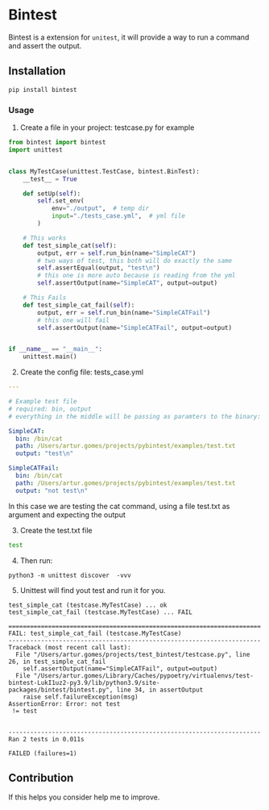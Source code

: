 # Bintest

Bintest is a extension for `unitest`, it will provide a way to run a command and assert the output.

## Installation

``` shell
pip install bintest
```

### Usage

1. Create a file in your project: testcase.py for example
``` python
from bintest import bintest
import unittest


class MyTestCase(unittest.TestCase, bintest.BinTest):
    __test__ = True

    def setUp(self):
        self.set_env(
            env="./output",  # temp dir
            input="./tests_case.yml",  # yml file
        )

    # This works
    def test_simple_cat(self):
        output, err = self.run_bin(name="SimpleCAT")
        # two ways of test, this both will do exactly the same
        self.assertEqual(output, "test\n")
        # this one is more auto because is reading from the yml
        self.assertOutput(name="SimpleCAT", output=output)

    # This Fails
    def test_simple_cat_fail(self):
        output, err = self.run_bin(name="SimpleCATFail")
        # this one will fail
        self.assertOutput(name="SimpleCATFail", output=output)


if __name__ == "__main__":
    unittest.main()
```

2. Create the config file: tests_case.yml

``` yaml
---

# Example test file
# required: bin, output
# everything in the middle will be passing as paramters to the binary: only the values

SimpleCAT:
  bin: /bin/cat
  path: /Users/artur.gomes/projects/pybintest/examples/test.txt
  output: "test\n"

SimpleCATFail:
  bin: /bin/cat
  path: /Users/artur.gomes/projects/pybintest/examples/test.txt
  output: "not test\n"
```

In this case we are testing the cat command, using a file test.txt as argument and expecting the output

3. Create the test.txt file

``` sh
test
```


4. Then run:

``` shell
python3 -m unittest discover  -vvv
```

5. Unittest will find yout test and run it for you.

``` shell
test_simple_cat (testcase.MyTestCase) ... ok
test_simple_cat_fail (testcase.MyTestCase) ... FAIL

======================================================================
FAIL: test_simple_cat_fail (testcase.MyTestCase)
----------------------------------------------------------------------
Traceback (most recent call last):
  File "/Users/artur.gomes/projects/test_bintest/testcase.py", line 26, in test_simple_cat_fail
    self.assertOutput(name="SimpleCATFail", output=output)
  File "/Users/artur.gomes/Library/Caches/pypoetry/virtualenvs/test-bintest-LukI1uz2-py3.9/lib/python3.9/site-packages/bintest/bintest.py", line 34, in assertOutput
    raise self.failureException(msg)
AssertionError: Error: not test
 != test


----------------------------------------------------------------------
Ran 2 tests in 0.011s

FAILED (failures=1)
```

## Contribution

If this helps you consider help me to improve.
